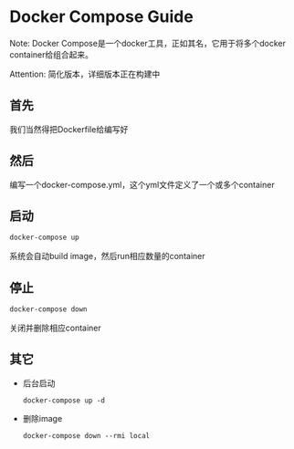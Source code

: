 # Docker Compose Guide

Note: Docker Compose是一个docker工具，正如其名，它用于将多个docker container给组合起来。

Attention: 简化版本，详细版本正在构建中

## 首先

我们当然得把Dockerfile给编写好

## 然后

编写一个docker-compose.yml，这个yml文件定义了一个或多个container

## 启动

```bash
docker-compose up
```

系统会自动build image，然后run相应数量的container

## 停止

```bash
docker-compose down
```

关闭并删除相应container

## 其它

* 后台启动

  ```docker-compose up -d```

* 删除image

  ```docker-compose down --rmi local```

